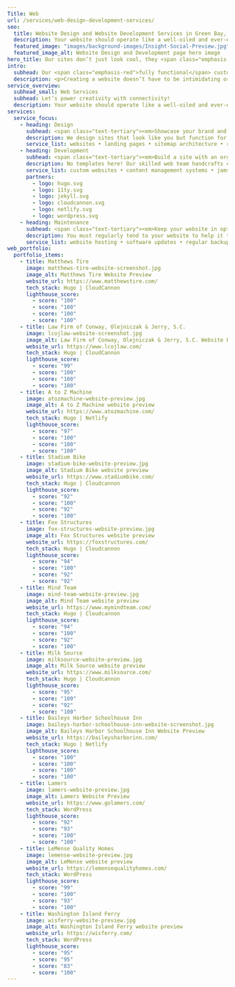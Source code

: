 ```yaml
---
Title: Web
url: /services/web-design-development-services/
seo:
  title: Website Design and Website Development Services in Green Bay, WI
  description: Your website should operate like a well-oiled and ever-evolving machine. Learn how Insight Creative can build a site that complements your communication efforts, accommodates your customers’ changing needs and withstands rapidly changing digital demands.
  featured_image: "images/background-images/Insight-Social-Preview.jpg"
  featured_image_alt: Website Design and Development page hero image
hero_title: Our sites don’t just look cool, they <span class="emphasis-red">perform.</span>
intro:
  subhead: Our <span class="emphasis-red">fully functional</span> custom sites exceed business goals.
  description: <p>Creating a website doesn’t have to be intimidating or over-complicated. As with all communication tactics, strategy is at the core of your website’s success. Our full-service team of experts—including web, copy and design experts—help you define your goals, strategy and messaging to ensure your site is on-brand and serves the needs of your audience. You’ll appreciate our thoughtful and thorough approach, especially on the areas you can’t see. With Insight, you can trust the back end of your site is custom built for ultimate accessibility, security and performance.</p>
service_overview:
  subhead_small: Web Services
  subhead: Let’s power creativity with connectivity!
  description: Your website should operate like a well-oiled and ever-evolving machine. Insight can build a site that complements your communication efforts, accommodates your customers’ changing needs and withstands rapidly changing digital demands.
services:
  service_focus:
    - heading: Design
      subhead: <span class="text-tertiary"><em>Showcase your brand and appeal to customer needs.</em></span>
      description: We design sites that look like you but function for your customers. Our digital experts employ the latest software, digital trends and years of experience to ensure your site is accessible and usable for all—considering contrast levels, load times, various devices, screen sizes and more.
      service_list: websites • landing pages • sitemap architecture • responsive web design • user interface design • user experience design • competitor analysis • photography • typography • illustration
    - heading: Development
      subhead: <span class="text-tertiary"><em>Build a site with an organized, secure and reliable foundation.</em></span>
      description: No templates here! Our skilled web team handcrafts custom code using modern technologies and creative problem solving to build sites that are favored by search engines and easily accessed by all people and devices.
      service_list: custom websites • content management systems • jamstack development • wordpress development • responsive development • performance • accessibility • email marketing • landing pages • blogs • search engine optimization (SEO)
      partners:
        - logo: hugo.svg
        - logo: 11ty.svg
        - logo: jekyll.svg
        - logo: cloudcannon.svg
        - logo: netlify.svg
        - logo: wordpress.svg
    - heading: Maintenance
      subhead: <span class="text-tertiary"><em>Keep your website in optimal shape.</em></span>
      description: You must regularly tend to your website to help it thrive. Insight provides ongoing maintenance to protect your investment and ensure it only gets better as time goes on. Plus, with monthly analytics, Insight will help you understand your site visitors and adjust accordingly.
      service_list: website hosting • software updates • regular backups • website audits • troubleshooting • bug fixes • performance optimizations • security scans • malware cleanup • analytics and reporting
web_portfolio:
  portfolio_items:
    - title: Matthews Tire
      image: matthews-tire-website-screenshot.jpg
      image_alt: Matthews Tire Website Preview
      website_url: https://www.matthewstire.com/
      tech_stack: Hugo | CloudCannon
      lighthouse_score:
        - score: "100"
        - score: "100"
        - score: "100"
        - score: "100"
    - title: Law Firm of Conway, Olejniczak & Jerry, S.C.
      image: lcojlaw-website-screenshot.jpg
      image_alt: Law Firm of Conway, Olejniczak & Jerry, S.C. Website Preview
      website_url: https://www.lcojlaw.com/
      tech_stack: Hugo | CloudCannon
      lighthouse_score:
        - score: "99"
        - score: "100"
        - score: "100"
        - score: "100"
    - title: A to Z Machine
      image: atozmachine-website-preview.jpg
      image_alt: A to Z Machine website preview
      website_url: https://www.atozmachine.com/
      tech_stack: Hugo | Netlify
      lighthouse_score:
        - score: "97"
        - score: "100"
        - score: "100"
        - score: "100"
    - title: Stadium Bike
      image: stadium-bike-website-preview.jpg
      image_alt: Stadium Bike website preview
      website_url: https://www.stadiumbike.com/
      tech_stack: Hugo | Cloudcannon
      lighthouse_score:
        - score: "92"
        - score: "100"
        - score: "92"
        - score: "100"
    - title: Fox Structures
      image: fox-structures-website-preview.jpg
      image_alt: Fox Structures website preview
      website_url: https://foxstructures.com/
      tech_stack: Hugo | Cloudcannon
      lighthouse_score:
        - score: "94"
        - score: "100"
        - score: "92"
        - score: "92"
    - title: Mind Team
      image: mind-team-website-preview.jpg
      image_alt: Mind Team website preview
      website_url: https://www.mymindteam.com/
      tech_stack: Hugo | Cloudcannon
      lighthouse_score:
        - score: "94"
        - score: "100"
        - score: "92"
        - score: "100"
    - title: Milk Source
      image: milksource-website-preview.jpg
      image_alt: Milk Source website preview
      website_url: https://www.milksource.com/
      tech_stack: Hugo | Cloudcannon
      lighthouse_score:
        - score: "95"
        - score: "100"
        - score: "92"
        - score: "100"
    - title: Baileys Harbor Schoolhouse Inn
      image: baileys-harbor-schoolhouse-inn-website-screenshot.jpg
      image_alt: Baileys Harbor Schoolhouse Inn Website Preview
      website_url: https://baileysharborinn.com/
      tech_stack: Hugo | Netlify
      lighthouse_score:
        - score: "100"
        - score: "100"
        - score: "100"
        - score: "100"
    - title: Lamers
      image: lamers-website-preview.jpg
      image_alt: Lamers Website Preview
      website_url: https://www.golamers.com/
      tech_stack: WordPress
      lighthouse_score:
        - score: "92"
        - score: "93"
        - score: "100"
        - score: "100"
    - title: LeMense Quality Homes
      image: lemense-website-preview.jpg
      image_alt: LeMense website preview
      website_url: https://lemensequalityhomes.com/
      tech_stack: WordPress
      lighthouse_score:
        - score: "99"
        - score: "100"
        - score: "93"
        - score: "100"
    - title: Washington Island Ferry
      image: wisferry-website-preview.jpg
      image_alt: Washington Island Ferry website preview
      website_url: https://wisferry.com/
      tech_stack: WordPress
      lighthouse_score:
        - score: "95"
        - score: "95"
        - score: "83"
        - score: "100"
---
```

